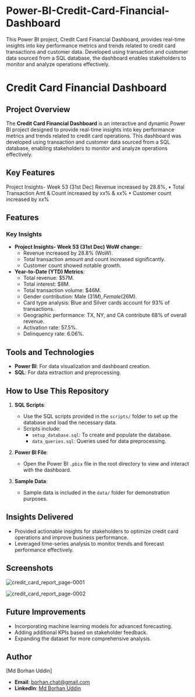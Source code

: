 # Power-BI-Credit-Card-Financial-Dashboard
This Power BI project, Credit Card Financial Dashboard, provides real-time insights into key performance metrics and trends related to credit card transactions and customer data. Developed using transaction and customer data sourced from a SQL database, the dashboard enables stakeholders to monitor and analyze operations effectively.

# Credit Card Financial Dashboard

## Project Overview
The **Credit Card Financial Dashboard** is an interactive and dynamic Power BI project designed to provide real-time insights into key performance metrics and trends related to credit card operations. This dashboard was developed using transaction and customer data sourced from a SQL database, enabling stakeholders to monitor and analyze operations effectively.

## Key Features
Project Insights- Week 53 (31st Dec)
Revenue increased by 28.8%, 
• Total Transaction Amt & Count increased by xx% & xx%
 • Customer count increased by xx%
## Features

### **Key Insights**
- **Project Insights- Week 53 (31st Dec) WoW change:**:
  - Revenue increased by 28.8% (WoW).
  - Total transaction amount and count increased significantly.
  - Customer count showed notable growth.
- **Year-to-Date (YTD) Metrics**:
  - Total revenue: $57M.
  - Total interest: $8M.
  - Total transaction volume: $46M.
  - Gender contribution: Male ($31M), Female ($26M).
  - Card type analysis: Blue and Silver cards account for 93% of transactions.
  - Geographic performance: TX, NY, and CA contribute 68% of overall revenue.
  - Activation rate: 57.5%.
  - Delinquency rate: 6.06%.
## Tools and Technologies
- **Power BI**: For data visualization and dashboard creation.
- **SQL**: For data extraction and preprocessing.

## How to Use This Repository
1. **SQL Scripts**:
   - Use the SQL scripts provided in the `scripts/` folder to set up the database and load the necessary data.
   - Scripts include:
     - `setup_database.sql`: To create and populate the database.
     - `data_queries.sql`: Queries used for data preprocessing.

2. **Power BI File**:
   - Open the Power BI `.pbix` file in the root directory to view and interact with the dashboard.

3. **Sample Data**:
   - Sample data is included in the `data/` folder for demonstration purposes.

## Insights Delivered
- Provided actionable insights for stakeholders to optimize credit card operations and improve business performance.
- Leveraged time-series analysis to monitor trends and forecast performance effectively.

## Screenshots
![credit_card_report_page-0001](https://github.com/user-attachments/assets/3ccf7883-d488-48c6-bf45-dfa04e621db0)

![credit_card_report_page-0002](https://github.com/user-attachments/assets/cffa8c5e-9733-451c-98c1-ef0c7664e5a1)




## Future Improvements
- Incorporating machine learning models for advanced forecasting.
- Adding additional KPIs based on stakeholder feedback.
- Expanding the dataset for more comprehensive analysis.

## Author
[Md Borhan Uddin]  
- **Email**: [borhan.chat@gmail.com](mailto:borhan.chat@gmail.com)
- **LinkedIn**: [Md Borhan Uddin](https://www.linkedin.com/in/mdborhanuddin/)
